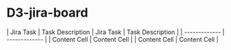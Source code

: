 # D3-jira-board

| Jira Task  | Task Description | Jira Task  | Task Description | 
| ------------- | ------------- |
| Content Cell  | Content Cell  |
| Content Cell  | Content Cell  |
